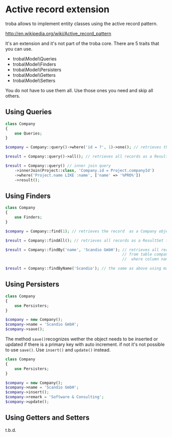 # Active record extension

troba allows to implement entity classes using the active record pattern.

http://en.wikipedia.org/wiki/Active_record_pattern

It's an extension and it's not part of the troba core. There are 5 traits that you can use.

* troba\Model\Queries
* troba\Model\Finders
* troba\Model\Persisters
* troba\Model\Getters
* troba\Model\Setters

You do not have to use them all. Use those ones you need and skip all others.

## Using Queries

```php
class Company
{
    use Queries;
}

$company = Company::query()->where('id = ?', 1)->one(); // retrieves the record  as a Company object with the id = 1

$result = Company::query()->all(); // retrieves all records as a ResultSet from table company

$result = Company::query() // inner join query
    ->innerJoin(Project::class, 'Company.id = Project.companyId')
    ->where('Project.name LIKE :name', ['name' => '%PRO%'])
    ->result();
```

## Using Finders

```php
class Company
{
    use Finders;
}

$company = Company::find(1); // retrieves the record  as a Company object with the id = 1

$result = Company::findAll(); // retrieves all records as a ResultSet from table company

$result = Company::findBy('name', 'Scandio GmbH'); // retrieves all records as a ResultSet
                                                   // from table company
                                                   //  where column name is equal to 'Scandio GmbH'

$result = Company::findByName('Scandio'); // the same as above using magic methods
```

## Using Persisters

```php
class Company
{
    use Persisters;
}

$company = new Company();
$company->name = 'Scandio GmbH';
$company->save();
```

The method `save()`recognizes wether the object needs to be inserted or updated
if there is a primary key with auto increment. if not it's not possible to use `save()`.
Use `insert()` and `update()` instead.

```php
class Company
{
    use Persisters;
}

$company = new Company();
$company->name = 'Scandio GmbH';
$company->insert();
$company->remark = 'Software & Consulting';
$company->update();
```

## Using Getters and Setters

t.b.d.
